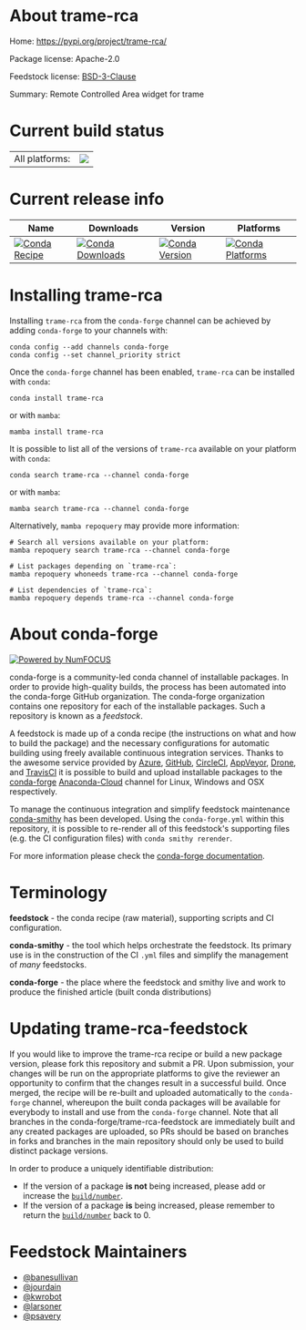 About trame-rca
===============

Home: https://pypi.org/project/trame-rca/

Package license: Apache-2.0

Feedstock license: [BSD-3-Clause](https://github.com/conda-forge/trame-rca-feedstock/blob/main/LICENSE.txt)

Summary: Remote Controlled Area widget for trame

Current build status
====================


<table><tr><td>All platforms:</td>
    <td>
      <a href="https://dev.azure.com/conda-forge/feedstock-builds/_build/latest?definitionId=18601&branchName=main">
        <img src="https://dev.azure.com/conda-forge/feedstock-builds/_apis/build/status/trame-rca-feedstock?branchName=main">
      </a>
    </td>
  </tr>
</table>

Current release info
====================

| Name | Downloads | Version | Platforms |
| --- | --- | --- | --- |
| [![Conda Recipe](https://img.shields.io/badge/recipe-trame--rca-green.svg)](https://anaconda.org/conda-forge/trame-rca) | [![Conda Downloads](https://img.shields.io/conda/dn/conda-forge/trame-rca.svg)](https://anaconda.org/conda-forge/trame-rca) | [![Conda Version](https://img.shields.io/conda/vn/conda-forge/trame-rca.svg)](https://anaconda.org/conda-forge/trame-rca) | [![Conda Platforms](https://img.shields.io/conda/pn/conda-forge/trame-rca.svg)](https://anaconda.org/conda-forge/trame-rca) |

Installing trame-rca
====================

Installing `trame-rca` from the `conda-forge` channel can be achieved by adding `conda-forge` to your channels with:

```
conda config --add channels conda-forge
conda config --set channel_priority strict
```

Once the `conda-forge` channel has been enabled, `trame-rca` can be installed with `conda`:

```
conda install trame-rca
```

or with `mamba`:

```
mamba install trame-rca
```

It is possible to list all of the versions of `trame-rca` available on your platform with `conda`:

```
conda search trame-rca --channel conda-forge
```

or with `mamba`:

```
mamba search trame-rca --channel conda-forge
```

Alternatively, `mamba repoquery` may provide more information:

```
# Search all versions available on your platform:
mamba repoquery search trame-rca --channel conda-forge

# List packages depending on `trame-rca`:
mamba repoquery whoneeds trame-rca --channel conda-forge

# List dependencies of `trame-rca`:
mamba repoquery depends trame-rca --channel conda-forge
```


About conda-forge
=================

[![Powered by
NumFOCUS](https://img.shields.io/badge/powered%20by-NumFOCUS-orange.svg?style=flat&colorA=E1523D&colorB=007D8A)](https://numfocus.org)

conda-forge is a community-led conda channel of installable packages.
In order to provide high-quality builds, the process has been automated into the
conda-forge GitHub organization. The conda-forge organization contains one repository
for each of the installable packages. Such a repository is known as a *feedstock*.

A feedstock is made up of a conda recipe (the instructions on what and how to build
the package) and the necessary configurations for automatic building using freely
available continuous integration services. Thanks to the awesome service provided by
[Azure](https://azure.microsoft.com/en-us/services/devops/), [GitHub](https://github.com/),
[CircleCI](https://circleci.com/), [AppVeyor](https://www.appveyor.com/),
[Drone](https://cloud.drone.io/welcome), and [TravisCI](https://travis-ci.com/)
it is possible to build and upload installable packages to the
[conda-forge](https://anaconda.org/conda-forge) [Anaconda-Cloud](https://anaconda.org/)
channel for Linux, Windows and OSX respectively.

To manage the continuous integration and simplify feedstock maintenance
[conda-smithy](https://github.com/conda-forge/conda-smithy) has been developed.
Using the ``conda-forge.yml`` within this repository, it is possible to re-render all of
this feedstock's supporting files (e.g. the CI configuration files) with ``conda smithy rerender``.

For more information please check the [conda-forge documentation](https://conda-forge.org/docs/).

Terminology
===========

**feedstock** - the conda recipe (raw material), supporting scripts and CI configuration.

**conda-smithy** - the tool which helps orchestrate the feedstock.
                   Its primary use is in the construction of the CI ``.yml`` files
                   and simplify the management of *many* feedstocks.

**conda-forge** - the place where the feedstock and smithy live and work to
                  produce the finished article (built conda distributions)


Updating trame-rca-feedstock
============================

If you would like to improve the trame-rca recipe or build a new
package version, please fork this repository and submit a PR. Upon submission,
your changes will be run on the appropriate platforms to give the reviewer an
opportunity to confirm that the changes result in a successful build. Once
merged, the recipe will be re-built and uploaded automatically to the
`conda-forge` channel, whereupon the built conda packages will be available for
everybody to install and use from the `conda-forge` channel.
Note that all branches in the conda-forge/trame-rca-feedstock are
immediately built and any created packages are uploaded, so PRs should be based
on branches in forks and branches in the main repository should only be used to
build distinct package versions.

In order to produce a uniquely identifiable distribution:
 * If the version of a package **is not** being increased, please add or increase
   the [``build/number``](https://docs.conda.io/projects/conda-build/en/latest/resources/define-metadata.html#build-number-and-string).
 * If the version of a package **is** being increased, please remember to return
   the [``build/number``](https://docs.conda.io/projects/conda-build/en/latest/resources/define-metadata.html#build-number-and-string)
   back to 0.

Feedstock Maintainers
=====================

* [@banesullivan](https://github.com/banesullivan/)
* [@jourdain](https://github.com/jourdain/)
* [@kwrobot](https://github.com/kwrobot/)
* [@larsoner](https://github.com/larsoner/)
* [@psavery](https://github.com/psavery/)

